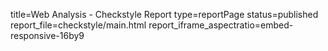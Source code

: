 title=Web Analysis - Checkstyle Report
type=reportPage
status=published
report_file=checkstyle/main.html
report_iframe_aspectratio=embed-responsive-16by9
~~~~~~


